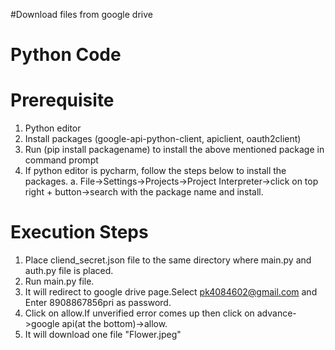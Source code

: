 #Download files from google drive
# Python Code

# Prerequisite
1. Python editor
2. Install packages (google-api-python-client, apiclient, oauth2client)
3. Run (pip install packagename) to install the above mentioned package in command prompt
4. If python editor is pycharm, follow the steps below to install the packages.
    a. File->Settings->Projects->Project Interpreter->click on top right + button->search with the package name and install.
    
# Execution Steps
1. Place cliend_secret.json file to the same directory where main.py and auth.py file is placed.
2. Run main.py file.
3. It will redirect to google drive page.Select pk4084602@gmail.com and Enter 8908867856pri as password.
4. Click on allow.If unverified error comes up then click on advance->google api(at the bottom)->allow.
5. It will download one file "Flower.jpeg"

